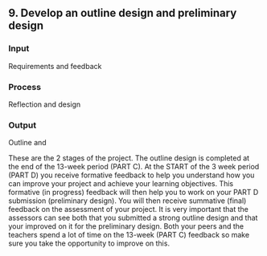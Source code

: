 ## 9. Develop an outline design and preliminary design 

### Input 
Requirements and feedback 
### Process 
Reflection and design 
### Output 
Outline and  

These are the 2 stages of the project. The outline design is completed at the end of the 13-week period (PART C). At the START of the 3 week period (PART D) you receive formative feedback to help you understand how you can improve your project and achieve your learning objectives. This formative (in progress) feedback will then help you to work on your PART D submission (preliminary design). You will then receive summative (final) feedback on the assessment of your project. It is very important that the assessors can see both that you submitted a strong outline design and that your improved on it for the preliminary design. Both your peers and the teachers spend a lot of time on the 13-week (PART C) feedback so make sure you take the opportunity to improve on this. 

